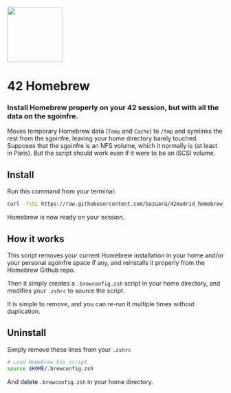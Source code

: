 <img
  src="https://raw.githubusercontent.com/kube/vscode-42header/master/42.png" 
  width=128>

42 Homebrew
===========

### Install Homebrew properly on your 42 session, but with all the data on the sgoinfre.

Moves temporary Homebrew data (`Temp` and `Cache`) to `/tmp` and symlinks the rest from the sgoinfre, leaving your home directory barely touched.
Supposes that the sgoinfre is an NFS volume, which it normally is (at least in Paris). But the script should work even if it were to be an iSCSI volume.

Install
-------
Run this command from your terminal:

```sh
curl -fsSL https://raw.githubusercontent.com/bazuara/42madrid_homebrew_sgoinfre/master/install.sh | zsh
```

Homebrew is now ready on your session.

How it works
------------
This script removes your current Homebrew installation in your home and/or your personal sgoinfre space if any, and reinstalls it properly from the Homebrew Github repo.

Then it simply creates a `.brewconfig.zsh` script in your home directory, and modifies your `.zshrc` to source the script.

It is simple to remove, and you can re-run it multiple times without duplication.


Uninstall
---------
Simply remove these lines from your `.zshrc`

```sh
# Load Homebrew Fix script
source $HOME/.brewconfig.zsh
```

And delete `.brewconfig.zsh` in your home directory.
